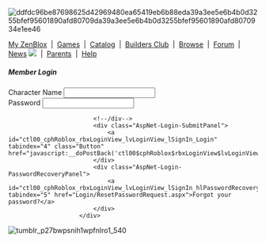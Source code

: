 ![ddfdc96be87698625d42969480ea65419eb6b88eda39a3ee5e6b4b0d3255bfef95601890afd80709da39a3ee5e6b4b0d3255bfef95601890afd8070934e1ee46](https://user-images.githubusercontent.com/88805639/129281450-07193b70-6161-48a8-af9f-43dac35b762b.png)






<div class="Navigation">
						<span><a id="ctl00_hlMyRoblox" class="MenuItem" href="User.aspx">My ZenBlox</a></span>
						<span class="Separator">&nbsp;|&nbsp;</span>
						<span><a id="ctl00_hlGames" class="MenuItem" href="Games.aspx">Games</a></span>
						<span class="Separator">&nbsp;|&nbsp;</span>
						<span><a id="ctl00_hlCatalog" class="MenuItem" href="Catalog.aspx">Catalog</a></span>
						<span class="Separator">&nbsp;|&nbsp;</span>
                        <span><a id="ctl00_hlBuildersClub" class="MenuItem" href="Upgrades/BuildersClub.aspx">Builders Club</a></span>
						<span class="Separator">&nbsp;|&nbsp;</span>
						<span><a id="ctl00_hlBrowse" class="MenuItem" href="Browse.aspx">Browse</a></span>
						<span class="Separator">&nbsp;|&nbsp;</span>
						<span><a id="ctl00_hlForum" class="MenuItem" href="Forum/Default.aspx">Forum</a></span>
						<span class="Separator">&nbsp;|&nbsp;</span>
						<span><a id="ctl00_hlNews" class="MenuItem" href="https://web.archive.org/web/20080117153343/http://blog.roblox.com/" target="_blank">News</a>&nbsp;<a id="ctl00_hlNewsFeed" href="https://web.archive.org/web/20080117153343/http://blog.roblox.com/?feed=rss"><img src="/web/20080117153343im_/http://www.roblox.com/images/feed-icons/feed-icon-14x14.png" border="0"></a></span>
						<span class="Separator">&nbsp;|&nbsp;</span>
						<span><a id="ctl00_hlParents" class="MenuItem" href="Parents.aspx">Parents</a></span>
						<span class="Separator">&nbsp;|&nbsp;</span>
						<span><a id="ctl00_hlHelp" class="MenuItem" href="https://web.archive.org/web/20080117153343/http://wiki.roblox.com/" target="_blank">Help</a></span>
 					</div>














<div id="LoginView">
				<h5>Member Login</h5>
				
<div class="AspNet-Login">
						<div class="AspNet-Login">
							<div class="AspNet-Login-UserPanel">
								<label for="ctl00_cphRoblox_rbxLoginView_lvLoginView_lSignIn_UserName" id="ctl00_cphRoblox_rbxLoginView_lvLoginView_lSignIn_UserNameLabel" class="Label">Character Name</label>
								<input name="ctl00$cphRoblox$rbxLoginView$lvLoginView$lSignIn$UserName" type="text" id="ctl00_cphRoblox_rbxLoginView_lvLoginView_lSignIn_UserName" tabindex="1" class="Text">
							</div>
							<div class="AspNet-Login-PasswordPanel">
								<label for="ctl00_cphRoblox_rbxLoginView_lvLoginView_lSignIn_Password" id="ctl00_cphRoblox_rbxLoginView_lvLoginView_lSignIn_PasswordLabel" class="Label">Password</label>
								<input name="ctl00$cphRoblox$rbxLoginView$lvLoginView$lSignIn$Password" type="password" id="ctl00_cphRoblox_rbxLoginView_lvLoginView_lSignIn_Password" tabindex="2" class="Text">
							</div>
							<!--div class="AspNet-Login-RememberMePanel"-->
								
							<!--/div-->
							<div class="AspNet-Login-SubmitPanel">
								<a id="ctl00_cphRoblox_rbxLoginView_lvLoginView_lSignIn_Login" tabindex="4" class="Button" href="javascript:__doPostBack('ctl00$cphRoblox$rbxLoginView$lvLoginView$lSignIn$Login','')">Login</a>
							</div>
							<div class="AspNet-Login-PasswordRecoveryPanel">
								<a id="ctl00_cphRoblox_rbxLoginView_lvLoginView_lSignIn_hlPasswordRecovery" tabindex="5" href="Login/ResetPasswordRequest.aspx">Forgot your password?</a>
							</div>
						</div>
					
</div>
			</div>









![tumblr_p27bwpsnih1wpfnlro1_540](https://user-images.githubusercontent.com/88805639/129281047-2087d264-45da-4081-bf68-87307524d4d0.png)
